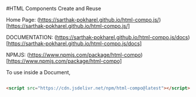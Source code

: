 #HTML Components Create and Reuse

Home Page:
(https://sarthak-pokharel.github.io/html-compo.js/)[https://sarthak-pokharel.github.io/html-compo.js/]

DOCUMENTATION:
(https://sarthak-pokharel.github.io/html-compo.js/docs)[https://sarthak-pokharel.github.io/html-compo.js/docs]

NPMJS:
(https://www.npmjs.com/package/html-compo)[https://www.npmjs.com/package/html-compo]


To use inside a Document,

```html

<script src="https://cdn.jsdelivr.net/npm/html-compo@latest"></script>

```

